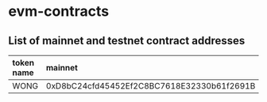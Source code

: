 # evm-contracts


## List of mainnet and testnet contract addresses

|token name| mainnet | polaris |
| :--- | :--- | :--- |
|WONG|0xD8bC24cfd45452Ef2C8BC7618E32330b61f2691B|0xe8cf015f797877a9a23e80447429C0B0F04e114b|

